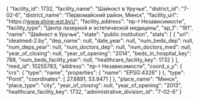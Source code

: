 {
    "facility_id": 1732,
    "facility_name": "Шайнэст в Уручье",
    "district_id": "7-02-6",
    "district_name": "Первомайский район, Минск",
    "facility_url": "https:\/\/www.shine-est.by\/",
    "facility_address": "пр-т Независимости",
    "facility_type": "Центр лазерной и эстетической медицины",
    "ap_1": "181",
    "name": "Шайнэст в Уручье",
    "state": "public institution",
    "stats": [
        {
            "url": "idealmed-2.by",
            "dep_name": null,
            "date_year": null,
            "num_beds_dep": null,
            "num_deps_year": null,
            "num_doctors_dep": null,
            "num_doctors_med": null,
            "year_of_closing": null,
            "year_of_opening": "2014",
            "beds_in_hospital_key": 788,
            "num_beds_facility_year": null,
            "healthcare_facility_key": 1732
        }
    ],
    "med_id": 10255783,
    "address": "пр-т Независимости",
    "coord_x_y": {
        "crs": {
            "type": "name",
            "properties": {
                "name": "EPSG:4326"
            }
        },
        "type": "Point",
        "coordinates": [
            27.6891,
            53.9471
        ]
    },
    "place_name": "Минск",
    "place_type": "city",
    "year_of_closing": null,
    "year_of_opening": "2013",
    "healthcare_facility_key": 1732,
    "administrative_division_id": "7-02-6"
}